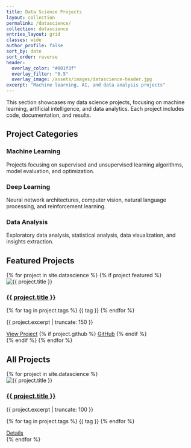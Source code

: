 ```yaml
---
title: Data Science Projects
layout: collection
permalink: /datascience/
collection: datascience
entries_layout: grid
classes: wide
author_profile: false
sort_by: date
sort_order: reverse
header:
  overlay_color: "#001f3f"
  overlay_filter: "0.5"
  overlay_image: /assets/images/datascience-header.jpg
excerpt: "Machine learning, AI, and data analysis projects"
---
```


<div class="project-intro">
  <p>This section showcases my data science projects, focusing on machine learning, artificial intelligence, and data analytics. Each project includes code, documentation, and results.</p>
</div>

## Project Categories

<div class="category-section">
  <div class="category-box">
    <h3>Machine Learning</h3>
    <p>Projects focusing on supervised and unsupervised learning algorithms, model evaluation, and optimization.</p>
  </div>
  
  <div class="category-box">
    <h3>Deep Learning</h3>
    <p>Neural network architectures, computer vision, natural language processing, and reinforcement learning.</p>
  </div>
  
  <div class="category-box">
    <h3>Data Analysis</h3>
    <p>Exploratory data analysis, statistical analysis, data visualization, and insights extraction.</p>
  </div>
</div>

## Featured Projects

<div class="featured-projects">
  {% for project in site.datascience %}
    {% if project.featured %}
      <div class="project-card">
        <img src="{{ project.header.teaser }}" alt="{{ project.title }}">
        <div class="project-content">
          <h3><a href="{{ project.url }}">{{ project.title }}</a></h3>
          <p class="project-tags">
            {% for tag in project.tags %}
              <span class="tag">{{ tag }}</span>
            {% endfor %}
          </p>
          <p>{{ project.excerpt | truncate: 150 }}</p>
          <a href="{{ project.url }}" class="btn btn--primary btn--small">View Project</a>
          {% if project.github %}
            <a href="{{ project.github }}" class="btn btn--primary btn--small" target="_blank">GitHub</a>
          {% endif %}
        </div>
      </div>
    {% endif %}
  {% endfor %}
</div>

## All Projects

<div class="projects-grid">
  {% for project in site.datascience %}
    <div class="project-item">
      <div class="project-image">
        <img src="{{ project.header.teaser }}" alt="{{ project.title }}">
      </div>
      <div class="project-details">
        <h3><a href="{{ project.url }}">{{ project.title }}</a></h3>
        <p>{{ project.excerpt | truncate: 100 }}</p>
        <p class="project-tags">
          {% for tag in project.tags %}
            <span class="tag">{{ tag }}</span>
          {% endfor %}
        </p>
        <a href="{{ project.url }}" class="btn btn--primary btn--small">Details</a>
      </div>
    </div>
  {% endfor %}
</div> 